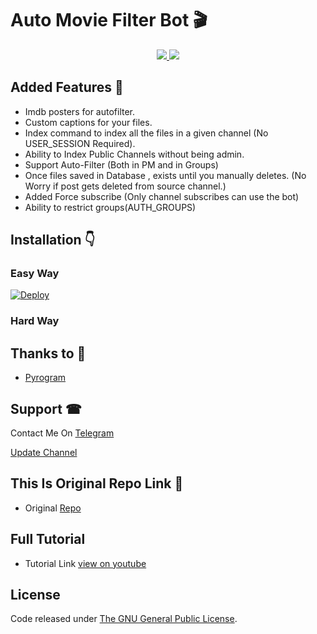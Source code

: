 # Auto Movie Filter Bot 🎬

</a>
</p>
<p align="center">
  <a href="https://github.com/SenuGamerBoy/Auto-Movie-Filter-Bot/stargazers">
    <img src="https://img.shields.io/github/stars/onlineroyal/Auto-Movie-Filter-Bot?style=social">

  </a>
  
  <a href="https://github.com/SenuGamerBoy/Auto-Movie-Filter-Bot/fork">
    <img src="https://img.shields.io/github/forks/onlineroyal/Auto-Movie-Filter-Bot?label=Fork&style=social">

  </a>  
</p>

 


## Added Features 💖
* Imdb posters for autofilter.
* Custom captions for your files.
* Index command to index all the files in a given channel (No USER_SESSION Required).
* Ability to Index Public Channels without being admin.
* Support Auto-Filter (Both in PM and in Groups)
* Once files saved in Database , exists until you manually deletes. (No Worry if post gets deleted from source channel.)
* Added Force subscribe (Only channel subscribes can use the bot)
* Ability to restrict groups(AUTH_GROUPS)

## Installation 👇

### Easy Way 
[![Deploy](https://www.herokucdn.com/deploy/button.svg)](https://heroku.com/deploy?template=https://github.com/onlineroyal/Movie-Filter-Bot)
### Hard Way


## Thanks to 💙
* [Pyrogram](https://github.com/pyrogram/pyrogram)


## Support ☎
Contact Me On [Telegram](https://t.me/senuinfinity)

[Update Channel](https://t.me/senuinfinity)

## This Is Original Repo Link 💖

* Original [Repo](https://github.com/onlineroyal/Movie-Filter-Bot)

## Full Tutorial
* Tutorial Link [view on youtube](https://youtu.be/62PNPsQwIZ8)

## License
Code released under [The GNU General Public License](LICENSE).
